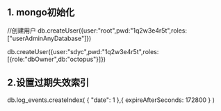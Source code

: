 ## 1. mongo初始化
//创建用户
db.createUser({user:"root",pwd:"1q2w3e4r5t",roles:["userAdminAnyDatabase"]})

db.createUser({user:"sdyc",pwd:"1q2w3e4r5t",roles:[{role:"dbOwner",db:"octopus"}]})

## 2.设置过期失效索引
db.log_events.createIndex( { "date": 1 },{ expireAfterSeconds: 172800 } )
